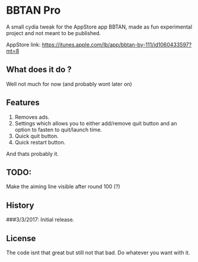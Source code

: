 # BBTAN Pro
A small cydia tweak for the AppStore app BBTAN, made as fun experimental project and not meant to be published.

AppStore link: https://itunes.apple.com/lb/app/bbtan-by-111/id1060433597?mt=8

## What does it do ?
Well not much for now (and probably wont later on)

## Features
1. Removes ads.
2. Settings which allows you to either add/remove quit button and an option to fasten to quit/launch time.
3. Quick quit button.
4. Quick restart button.

And thats probably it.
 
## TODO: 
Make the aiming line visible after round 100 (?)

## History
###3/3/2017: Initial release.

## License
The code isnt that great but still not that bad. Do whatever you want with it.
